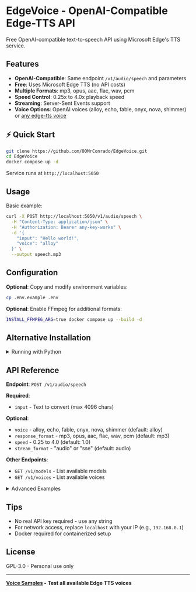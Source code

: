 # EdgeVoice - OpenAI-Compatible Edge-TTS API


Free OpenAI-compatible text-to-speech API using Microsoft Edge's TTS service.

## Features

- **OpenAI-Compatible**: Same endpoint `/v1/audio/speech` and parameters
- **Free**: Uses Microsoft Edge TTS (no API costs)
- **Multiple Formats**: mp3, opus, aac, flac, wav, pcm
- **Speed Control**: 0.25x to 4.0x playback speed
- **Streaming**: Server-Sent Events support
- **Voice Options**: OpenAI voices (alloy, echo, fable, onyx, nova, shimmer) or [any edge-tts voice](https://www.tts.best/)

## ⚡️ Quick Start

```bash
git clone https://github.com/OOMrConrado/EdgeVoice.git
cd EdgeVoice
docker compose up -d
```

Service runs at `http://localhost:5050`

## Usage

Basic example:

```bash
curl -X POST http://localhost:5050/v1/audio/speech \
  -H "Content-Type: application/json" \
  -H "Authorization: Bearer any-key-works" \
  -d '{
    "input": "Hello world!",
    "voice": "alloy"
  }' \
  --output speech.mp3
```

## Configuration

**Optional**: Copy and modify environment variables:

```bash
cp .env.example .env
```

**Optional**: Enable FFmpeg for additional formats:

```bash
INSTALL_FFMPEG_ARG=true docker compose up --build -d
```

## Alternative Installation

<details>
<summary>Running with Python</summary>

```bash
git clone https://github.com/OOMrConrado/EdgeVoice.git
cd EdgeVoice

# Set up virtual environment
python3 -m venv venv
source venv/bin/activate  # On Windows: venv\Scripts\activate

# Install dependencies
pip install -r requirements.txt

# Copy config
cp .env.example .env

# Run server
python app/server.py
```

</details>

## API Reference

**Endpoint**: `POST /v1/audio/speech`

**Required**:
- `input` - Text to convert (max 4096 chars)

**Optional**:
- `voice` - alloy, echo, fable, onyx, nova, shimmer (default: alloy)
- `response_format` - mp3, opus, aac, flac, wav, pcm (default: mp3)
- `speed` - 0.25 to 4.0 (default: 1.0)
- `stream_format` - "audio" or "sse" (default: audio)

**Other Endpoints**:
- `GET /v1/models` - List available models
- `GET /v1/voices` - List available voices

<details>
<summary>Advanced Examples</summary>

**Server-Sent Events streaming**:
```bash
curl -X POST http://localhost:5050/v1/audio/speech \
  -H "Content-Type: application/json" \
  -H "Authorization: Bearer any-key" \
  -d '{
    "input": "Streaming example",
    "voice": "alloy",
    "stream_format": "sse"
  }'
```

**Direct playback with ffplay**:
```bash
curl -X POST http://localhost:5050/v1/audio/speech \
  -H "Content-Type: application/json" \
  -H "Authorization: Bearer any-key" \
  -d '{
    "input": "Direct playback example",
    "voice": "shimmer"
  }' | ffplay -autoexit -nodisp -i -
```

**International voices**:
```bash
curl -X POST http://localhost:5050/v1/audio/speech \
  -H "Content-Type: application/json" \
  -H "Authorization: Bearer any-key" \
  -d '{
    "input": "じゃあ、行く。電車の時間、調べておくよ。",
    "voice": "ja-JP-KeitaNeural"
  }' \
  --output japanese.mp3
```

</details>

## Tips

- No real API key required - use any string
- For network access, replace `localhost` with your IP (e.g., `192.168.0.1`)
- Docker required for containerized setup

## License

GPL-3.0 - Personal use only

---

**[Voice Samples](https://www.tts.best/) - Test all available Edge TTS voices**
